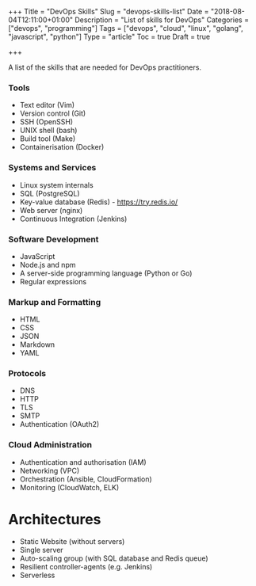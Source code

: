 +++
Title = "DevOps Skills"
Slug = "devops-skills-list"
Date = "2018-08-04T12:11:00+01:00"
Description = "List of skills for DevOps"
Categories = ["devops", "programming"]
Tags = ["devops", "cloud", "linux", "golang", "javascript", "python"]
Type = "article"
Toc = true
Draft = true

+++

A list of the skills that are needed for DevOps practitioners.

<!--more-->

### Tools

- Text editor (Vim)
- Version control (Git)
- SSH (OpenSSH)
- UNIX shell (bash)
- Build tool (Make)
- Containerisation (Docker)

### Systems and Services

- Linux system internals
- SQL (PostgreSQL)
- Key-value database (Redis) - https://try.redis.io/
- Web server (nginx)
- Continuous Integration (Jenkins)

### Software Development

- JavaScript
- Node.js and npm
- A server-side programming language (Python or Go)
- Regular expressions

### Markup and Formatting

- HTML
- CSS
- JSON
- Markdown
- YAML

### Protocols

- DNS
- HTTP
- TLS
- SMTP
- Authentication (OAuth2)

### Cloud Administration

- Authentication and authorisation (IAM)
- Networking (VPC)
- Orchestration (Ansible, CloudFormation)
- Monitoring (CloudWatch, ELK)

# Architectures

- Static Website (without servers)
- Single server
- Auto-scaling group (with SQL database and Redis queue)
- Resilient controller-agents (e.g. Jenkins)
- Serverless
